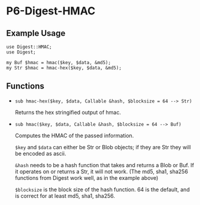 P6-Digest-HMAC
==============

## Example Usage ##

    use Digest::HMAC;
    use Digest;

    my Buf $hmac = hmac($key, $data, &md5);
    my Str $hmac = hmac-hex($key, $data, &md5);

## Functions ##

 -  `sub hmac-hex($key, $data, Callable &hash, $blocksize = 64 --> Str)`

    Returns the hex stringified output of hmac.

 -  `sub hmac($key, $data, Callable &hash, $blocksize = 64 --> Buf)`

    Computes the HMAC of the passed information.

    `$key` and `$data` can either be Str or Blob objects; if they are Str they
    will be encoded as ascii.

    `&hash` needs to be a hash function that takes and returns a Blob or Buf. If
    it operates on or returns a Str, it will not work. (The md5, sha1, sha256 functions
    from Digest work well, as in the example above)

    `$blocksize` is the block size of the hash function. 64 is the default, and
    is correct for at least md5, sha1, sha256.
